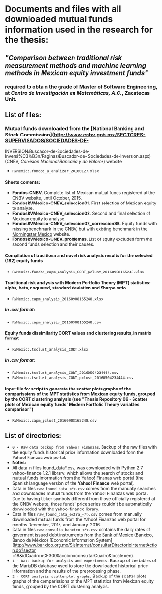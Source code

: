 # Documents and files with all downloaded mutual funds information used in the research for the thesis:
## *"Comparison between traditional risk measurement methods and machine learning methods in Mexican equity investment funds"*
### required to obtain the grade of **Master of Software Engineering**, at *Centro de Investigación en Matemáticas, A.C.*, Zacatecas Unit.

## List of files:
### Mutual funds downloaded from the [**National Banking and Stock Commission**](http://www.cnbv.gob.mx/SECTORES-SUPERVISADOS/SOCIEDADES-DE-
INVERSION/Buscador-de-Sociedades-de-Inversi%C3%B3n/Paginas/Buscador-de-
Sociedades-de-Inversion.aspx) (CNBV, *Comisión Nacional Bancaria y de Valores*) website
* `RVMexico.fondos_a_analizar_20160127.xlsx`
#### Sheets contents:
 * **Fondos-CNBV**. Complete list of Mexican mutual funds registered at the CNBV website, until October, 2015.
 * **FondosRVMexico-CNBV_seleccion01**. First selection of Mexican equity to analyse.
 * **FondosRVMexico-CNBV_seleccion02**. Second and final selection of Mexican equity to analyse.
 * **FondosRVMexico-CNBV_seleccion02_correccionSB**. Equity funds with missing benchmark in the CNBV, but with existing benchmark in the [Morningstar Mexico](http://www.morningstar.com.mx) website.
 * **FondosRVMexico-CNBV_problemas**. List of equity excluded form the second funds selection and their causes.

#### Compilation of traditiosn and novel risk analysis results for the selected (182) equity funds
* `RVMexico.fondos_capm_analysis_CORT_pclust_20160908165248.xlsx`

#### Traditional risk analysis with **Modern Portfolio Theory** (MPT) statistics: alpha, beta, r squared, standard deviation and Sharpe ratio
* `RVMexico.capm_analysis_20160908165248.xlsx`
##### In .csv format:
 * `RVMexico.capm_analysis_20160908165248.csv`

#### Equity funds dissimilarity CORT values and clustering results, in matrix format
* `RVMexico.tsclust_analysis_CORT.xlsx`
##### In .csv format:
 * `RVMexico.tsclust_analysis_CORT_20160504234444.csv`
 * `RVMexico.tsclust_analysis_CORT_pclust_20160504234444.csv`

#### Input file for script to generate the scatter plots graphs of the comparissions of the MPT statistics from Mexican equity funds, grouped by the CORT clustering analysis (see **"Thesis Repository 06 - Scatter plots of Mexican equity funds' Modern Portfolio Theory variables comparison"**)
* `RVMexico.capm_pclust_20160908165248.csv`

## List of directories:
* `0 - Raw data backup from Yahoo! Finanzas`. Backup of the raw files with the equity funds historical price information downloaded form the Yahoo! Fianzas web portal.
 * **Notes:**
  * All data in files found_data*.csv, was downloaded with Python 2.7 yahoo-finance 1.2.1 library, which allows the search of stocks and mutual funds information from the Yahoo! Finanas web portal (the Spanish language version of the **Yahoo! Finance** web portal).
  * Data in files `raw_found_data_<*>.csv` comes from the manually searches and downloaded mutual funds from the Yahoo! Finanzas web portal. Due to having ticker symbols different from those officially registered at the CNBV website, those funds' price series couldn't be automatically donwloaded with the yahoo-finance library.
  * Data in files `raw_found_data_extra_<*>.csv` comes from manually downloaded mutual funds from the Yahoo! Finanzas web portal for months December, 2015, and January, 2016.
  * Data in files `raw_consulta_banxico_<*>.csv` contains the daily rates of goverment issued debt instruments from the [Bank of Mexico](http://www.banxico.org.mx/) (Banxico, Banco de México) [Economic Information System](http://www.banxico.org.mx/SieInternet/consultarDirectorioInternetAction.do?sector
=18&idCuadro=CF300&accion=consultarCuadro&locale=en).
* `1 - Data backup for analysis and experiments`. Backup of the tables of the MariaDB database used to store the downloaded historical price information and the results of the preprocesing phase.
* `2 - CORT analysis scatterplot graphs`. Backup of the scatter plots graphs of the comparissions of the MPT statistics from Mexican equity funds, grouped by the CORT clustering analysis.
